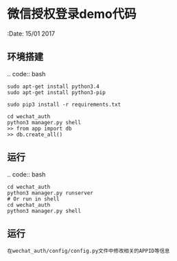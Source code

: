 微信授权登录demo代码
======================

:Date: 15/01 2017


环境搭建
-----------

.. code:: bash
    
    sudo apt-get install python3.4
    sudo apt-get install python3-pip

    sudo pip3 install -r requirements.txt

    cd wechat_auth
    python3 manager.py shell
    >> from app import db
    >> db.create_all()

运行
--------------------

.. code:: bash
    
    cd wechat_auth
    python3 manager.py runserver
    # Or run in shell
    cd wechat_auth
    python3 manager.py shell


运行
--------------------

    在wechat_auth/config/config.py文件中修改相关的APPID等信息